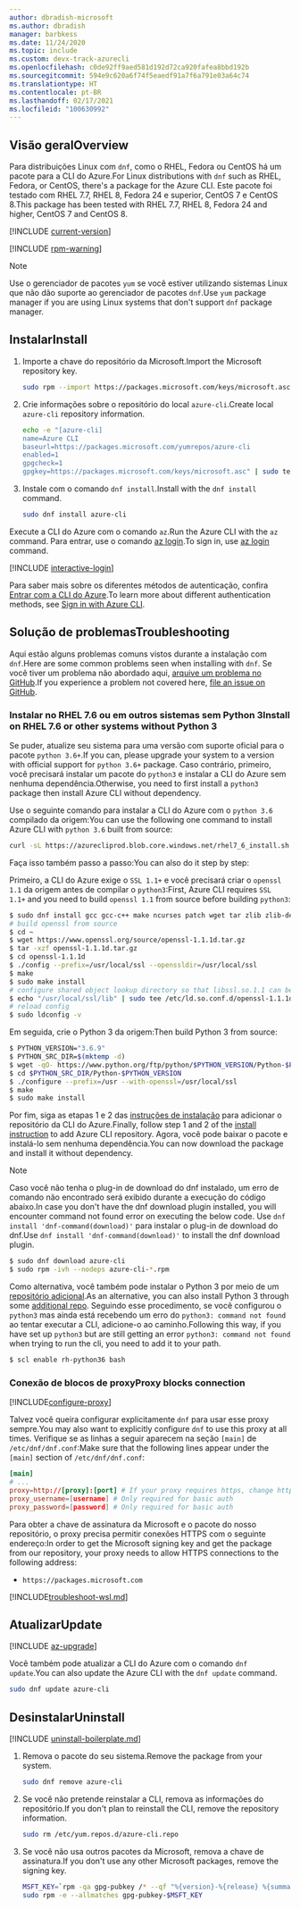 ```yaml
---
author: dbradish-microsoft
ms.author: dbradish
manager: barbkess
ms.date: 11/24/2020
ms.topic: include
ms.custom: devx-track-azurecli
ms.openlocfilehash: c0de92ff9aed581d192d72ca920fafea8bbd192b
ms.sourcegitcommit: 594e9c620a6f74f5eaedf91a7f6a791e03a64c74
ms.translationtype: HT
ms.contentlocale: pt-BR
ms.lasthandoff: 02/17/2021
ms.locfileid: "100630992"
---
```

## <a name="overview"></a><span data-ttu-id="f57fc-101">Visão geral</span><span class="sxs-lookup"><span data-stu-id="f57fc-101">Overview</span></span>

<span data-ttu-id="f57fc-102">Para distribuições Linux com `dnf`, como o RHEL, Fedora ou CentOS há um pacote para a CLI do Azure.</span><span class="sxs-lookup"><span data-stu-id="f57fc-102">For Linux distributions with `dnf` such as RHEL, Fedora, or CentOS, there's a package for the Azure CLI.</span></span> <span data-ttu-id="f57fc-103">Este pacote foi testado com RHEL 7.7, RHEL 8, Fedora 24 e superior, CentOS 7 e CentOS 8.</span><span class="sxs-lookup"><span data-stu-id="f57fc-103">This package has been tested with RHEL 7.7, RHEL 8, Fedora 24 and higher, CentOS 7 and CentOS 8.</span></span>

[!INCLUDE [current-version](current-version.md)]

[!INCLUDE [rpm-warning](rpm-warning.md)]

> [!NOTE]
>
> <span data-ttu-id="f57fc-104">Use o gerenciador de pacotes `yum` se você estiver utilizando sistemas Linux que não dão suporte ao gerenciador de pacotes `dnf`.</span><span class="sxs-lookup"><span data-stu-id="f57fc-104">Use `yum` package manager if you are using Linux systems that don't support `dnf` package manager.</span></span>

## <a name="install"></a><span data-ttu-id="f57fc-105">Instalar</span><span class="sxs-lookup"><span data-stu-id="f57fc-105">Install</span></span>

1. <span data-ttu-id="f57fc-106">Importe a chave do repositório da Microsoft.</span><span class="sxs-lookup"><span data-stu-id="f57fc-106">Import the Microsoft repository key.</span></span>

   ```bash
   sudo rpm --import https://packages.microsoft.com/keys/microsoft.asc
   ```

2. <span data-ttu-id="f57fc-107">Crie informações sobre o repositório do local `azure-cli`.</span><span class="sxs-lookup"><span data-stu-id="f57fc-107">Create local `azure-cli` repository information.</span></span>

   ```bash
   echo -e "[azure-cli]
   name=Azure CLI
   baseurl=https://packages.microsoft.com/yumrepos/azure-cli
   enabled=1
   gpgcheck=1
   gpgkey=https://packages.microsoft.com/keys/microsoft.asc" | sudo tee /etc/yum.repos.d/azure-cli.repo
   ```

3. <span data-ttu-id="f57fc-108">Instale com o comando `dnf install`.</span><span class="sxs-lookup"><span data-stu-id="f57fc-108">Install with the `dnf install` command.</span></span>

   ```bash
   sudo dnf install azure-cli
   ```
 
<span data-ttu-id="f57fc-109">Execute a CLI do Azure com o comando `az`.</span><span class="sxs-lookup"><span data-stu-id="f57fc-109">Run the Azure CLI with the `az` command.</span></span> <span data-ttu-id="f57fc-110">Para entrar, use o comando [az login](/cli/azure/reference-index#az-login).</span><span class="sxs-lookup"><span data-stu-id="f57fc-110">To sign in, use [az login](/cli/azure/reference-index#az-login) command.</span></span>


[!INCLUDE [interactive-login](interactive-login.md)]

<span data-ttu-id="f57fc-111">Para saber mais sobre os diferentes métodos de autenticação, confira [Entrar com a CLI do Azure](../authenticate-azure-cli.md).</span><span class="sxs-lookup"><span data-stu-id="f57fc-111">To learn more about different authentication methods, see [Sign in with Azure CLI](../authenticate-azure-cli.md).</span></span>

## <a name="troubleshooting"></a><span data-ttu-id="f57fc-112">Solução de problemas</span><span class="sxs-lookup"><span data-stu-id="f57fc-112">Troubleshooting</span></span>

<span data-ttu-id="f57fc-113">Aqui estão alguns problemas comuns vistos durante a instalação com `dnf`.</span><span class="sxs-lookup"><span data-stu-id="f57fc-113">Here are some common problems seen when installing with `dnf`.</span></span> <span data-ttu-id="f57fc-114">Se você tiver um problema não abordado aqui, [arquive um problema no GitHub](https://github.com/Azure/azure-cli/issues).</span><span class="sxs-lookup"><span data-stu-id="f57fc-114">If you experience a problem not covered here, [file an issue on GitHub](https://github.com/Azure/azure-cli/issues).</span></span>

### <a name="install-on-rhel-76-or-other-systems-without-python-3"></a><span data-ttu-id="f57fc-115">Instalar no RHEL 7.6 ou em outros sistemas sem Python 3</span><span class="sxs-lookup"><span data-stu-id="f57fc-115">Install on RHEL 7.6 or other systems without Python 3</span></span>

<span data-ttu-id="f57fc-116">Se puder, atualize seu sistema para uma versão com suporte oficial para o pacote `python 3.6+`.</span><span class="sxs-lookup"><span data-stu-id="f57fc-116">If you can, please upgrade your system to a version with official support for `python 3.6+` package.</span></span> <span data-ttu-id="f57fc-117">Caso contrário, primeiro, você precisará instalar um pacote do `python3` e instalar a CLI do Azure sem nenhuma dependência.</span><span class="sxs-lookup"><span data-stu-id="f57fc-117">Otherwise, you need to first install a `python3` package then install Azure CLI without dependency.</span></span>

<span data-ttu-id="f57fc-118">Use o seguinte comando para instalar a CLI do Azure com o `python 3.6` compilado da origem:</span><span class="sxs-lookup"><span data-stu-id="f57fc-118">You can use the following one command to install Azure CLI with `python 3.6` built from source:</span></span>

```bash
curl -sL https://azurecliprod.blob.core.windows.net/rhel7_6_install.sh | sudo bash
```

<span data-ttu-id="f57fc-119">Faça isso também passo a passo:</span><span class="sxs-lookup"><span data-stu-id="f57fc-119">You can also do it step by step:</span></span>

<span data-ttu-id="f57fc-120">Primeiro, a CLI do Azure exige o `SSL 1.1+` e você precisará criar o `openssl 1.1` da origem antes de compilar o `python3`:</span><span class="sxs-lookup"><span data-stu-id="f57fc-120">First, Azure CLI requires `SSL 1.1+` and you need to build `openssl 1.1` from source before building `python3`:</span></span>

```bash
$ sudo dnf install gcc gcc-c++ make ncurses patch wget tar zlib zlib-devel -y
# build openssl from source
$ cd ~
$ wget https://www.openssl.org/source/openssl-1.1.1d.tar.gz
$ tar -xzf openssl-1.1.1d.tar.gz
$ cd openssl-1.1.1d
$ ./config --prefix=/usr/local/ssl --openssldir=/usr/local/ssl
$ make
$ sudo make install
# configure shared object lookup directory so that libssl.so.1.1 can be found
$ echo "/usr/local/ssl/lib" | sudo tee /etc/ld.so.conf.d/openssl-1.1.1d.conf
# reload config
$ sudo ldconfig -v
```

<span data-ttu-id="f57fc-121">Em seguida, crie o Python 3 da origem:</span><span class="sxs-lookup"><span data-stu-id="f57fc-121">Then build Python 3 from source:</span></span>

```bash
$ PYTHON_VERSION="3.6.9"
$ PYTHON_SRC_DIR=$(mktemp -d)
$ wget -qO- https://www.python.org/ftp/python/$PYTHON_VERSION/Python-$PYTHON_VERSION.tgz | tar -xz -C "$PYTHON_SRC_DIR"
$ cd $PYTHON_SRC_DIR/Python-$PYTHON_VERSION
$ ./configure --prefix=/usr --with-openssl=/usr/local/ssl
$ make
$ sudo make install
```

<span data-ttu-id="f57fc-122">Por fim, siga as etapas 1 e 2 das [instruções de instalação](#install) para adicionar o repositório da CLI do Azure.</span><span class="sxs-lookup"><span data-stu-id="f57fc-122">Finally, follow step 1 and 2 of the [install instruction](#install) to add Azure CLI repository.</span></span> <span data-ttu-id="f57fc-123">Agora, você pode baixar o pacote e instalá-lo sem nenhuma dependência.</span><span class="sxs-lookup"><span data-stu-id="f57fc-123">You can now download the package and install it without dependency.</span></span>

> [!NOTE]
>
> <span data-ttu-id="f57fc-124">Caso você não tenha o plug-in de download do dnf instalado, um erro de comando não encontrado será exibido durante a execução do código abaixo.</span><span class="sxs-lookup"><span data-stu-id="f57fc-124">In case you don't have the dnf download plugin installed, you will encounter command not found error on executing the below code.</span></span> <span data-ttu-id="f57fc-125">Use `dnf install 'dnf-command(download)'` para instalar o plug-in de download do dnf.</span><span class="sxs-lookup"><span data-stu-id="f57fc-125">Use `dnf install 'dnf-command(download)'` to   install the dnf download plugin.</span></span>

```bash
$ sudo dnf download azure-cli
$ sudo rpm -ivh --nodeps azure-cli-*.rpm
```

<span data-ttu-id="f57fc-126">Como alternativa, você também pode instalar o Python 3 por meio de um [repositório adicional](https://developers.redhat.com/blog/2018/08/13/install-python3-rhel/).</span><span class="sxs-lookup"><span data-stu-id="f57fc-126">As an alternative, you can also install Python 3 through some [additional repo](https://developers.redhat.com/blog/2018/08/13/install-python3-rhel/).</span></span> <span data-ttu-id="f57fc-127">Seguindo esse procedimento, se você configurou o `python3` mas ainda está recebendo um erro do `python3: command not found` ao tentar executar a CLI, adicione-o ao caminho.</span><span class="sxs-lookup"><span data-stu-id="f57fc-127">Following this way, if you have set up `python3` but are still getting an error `python3: command not found` when trying to run the cli, you need to add it to your path.</span></span>

```bash
$ scl enable rh-python36 bash
```

### <a name="proxy-blocks-connection"></a><span data-ttu-id="f57fc-128">Conexão de blocos de proxy</span><span class="sxs-lookup"><span data-stu-id="f57fc-128">Proxy blocks connection</span></span>

[!INCLUDE[configure-proxy](configure-proxy.md)]

<span data-ttu-id="f57fc-129">Talvez você queira configurar explicitamente `dnf` para usar esse proxy sempre.</span><span class="sxs-lookup"><span data-stu-id="f57fc-129">You may also want to explicitly configure `dnf` to use this proxy at all times.</span></span> <span data-ttu-id="f57fc-130">Verifique se as linhas a seguir aparecem na seção `[main]` de `/etc/dnf/dnf.conf`:</span><span class="sxs-lookup"><span data-stu-id="f57fc-130">Make sure that the following lines appear under the `[main]` section of `/etc/dnf/dnf.conf`:</span></span>

```dnf.conf
[main]
# ...
proxy=http://[proxy]:[port] # If your proxy requires https, change http->https
proxy_username=[username] # Only required for basic auth
proxy_password=[password] # Only required for basic auth
```

<span data-ttu-id="f57fc-131">Para obter a chave de assinatura da Microsoft e o pacote do nosso repositório, o proxy precisa permitir conexões HTTPS com o seguinte endereço:</span><span class="sxs-lookup"><span data-stu-id="f57fc-131">In order to get the Microsoft signing key and get the package from our repository, your proxy needs to allow HTTPS connections to the following address:</span></span>

* `https://packages.microsoft.com`

[!INCLUDE[troubleshoot-wsl.md](troubleshoot-wsl.md)]

## <a name="update"></a><span data-ttu-id="f57fc-132">Atualizar</span><span class="sxs-lookup"><span data-stu-id="f57fc-132">Update</span></span>

[!INCLUDE [az-upgrade](az-upgrade.md)]

<span data-ttu-id="f57fc-133">Você também pode atualizar a CLI do Azure com o comando `dnf update`.</span><span class="sxs-lookup"><span data-stu-id="f57fc-133">You can also update the Azure CLI with the `dnf update` command.</span></span>

```bash
sudo dnf update azure-cli
```

## <a name="uninstall"></a><span data-ttu-id="f57fc-134">Desinstalar</span><span class="sxs-lookup"><span data-stu-id="f57fc-134">Uninstall</span></span>

[!INCLUDE [uninstall-boilerplate.md](uninstall-boilerplate.md)]

1. <span data-ttu-id="f57fc-135">Remova o pacote do seu sistema.</span><span class="sxs-lookup"><span data-stu-id="f57fc-135">Remove the package from your system.</span></span>

   ```bash
   sudo dnf remove azure-cli
   ```

2. <span data-ttu-id="f57fc-136">Se você não pretende reinstalar a CLI, remova as informações do repositório.</span><span class="sxs-lookup"><span data-stu-id="f57fc-136">If you don't plan to reinstall the CLI, remove the repository information.</span></span>

   ```bash
   sudo rm /etc/yum.repos.d/azure-cli.repo
   ```

3. <span data-ttu-id="f57fc-137">Se você não usa outros pacotes da Microsoft, remova a chave de assinatura.</span><span class="sxs-lookup"><span data-stu-id="f57fc-137">If you don't use any other Microsoft packages, remove the signing key.</span></span>

   ```bash
   MSFT_KEY=`rpm -qa gpg-pubkey /* --qf "%{version}-%{release} %{summary}\n" | grep Microsoft | awk '{print $1}'`
   sudo rpm -e --allmatches gpg-pubkey-$MSFT_KEY
   ```
